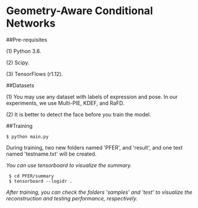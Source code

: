 # Geometry-Aware Conditional Networks

##Pre-requisites
 
 (1) Python 3.6.
 
 (2) Scipy.
 
 (3) TensorFlows (r1.12).
 

 ##Datasets
 
 (1) You may use any dataset with labels of expression and pose. In our experiments, we use Multi-PIE, KDEF, and RaFD. 
 
 (2) It is better to detect the face before you train the model.

 ##Training
 ```
 $ python main.py
 ```

 During training, two new folders named 'PFER', and 'result', and one text named 'testname.txt' will be created. 
 
 *You can use tensorboard to visualize the summary.*
 
```
 $ cd PFER/summary
 $ tensorboard --logidr . 
```

 *After training, you can check the folders 'samples' and 'test' to visualize the reconstruction and testing performance, respectively.*

